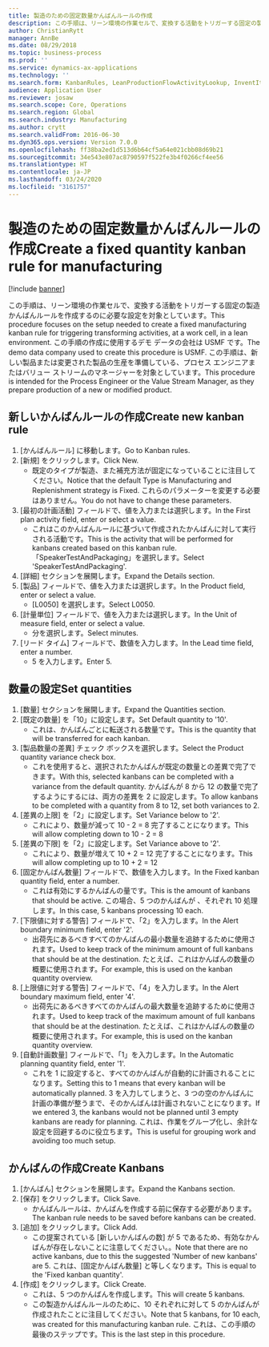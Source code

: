 ```yaml
---
title: 製造のための固定数量かんばんルールの作成
description: この手順は、リーン環境の作業セルで、変換する活動をトリガーする固定の製造かんばんルールを作成するのに必要な設定を対象としています。
author: ChristianRytt
manager: AnnBe
ms.date: 08/29/2018
ms.topic: business-process
ms.prod: ''
ms.service: dynamics-ax-applications
ms.technology: ''
ms.search.form: KanbanRules, LeanProductionFlowActivityLookup, InventItemIdLookupSimple, UnitOfMeasureLookup, KanbanCreate
audience: Application User
ms.reviewer: josaw
ms.search.scope: Core, Operations
ms.search.region: Global
ms.search.industry: Manufacturing
ms.author: crytt
ms.search.validFrom: 2016-06-30
ms.dyn365.ops.version: Version 7.0.0
ms.openlocfilehash: ff38ba2ed1d513d6b64cf5a64e021cbb08d69b21
ms.sourcegitcommit: 34e543e807ac8790597f522fe3b4f0266cf4ee56
ms.translationtype: HT
ms.contentlocale: ja-JP
ms.lasthandoff: 03/24/2020
ms.locfileid: "3161757"
---
```

# <a name="create-a-fixed-quantity-kanban-rule-for-manufacturing"></a><span data-ttu-id="7b5a1-103">製造のための固定数量かんばんルールの作成</span><span class="sxs-lookup"><span data-stu-id="7b5a1-103">Create a fixed quantity kanban rule for manufacturing</span></span>

[!include [banner](../../includes/banner.md)]

<span data-ttu-id="7b5a1-104">この手順は、リーン環境の作業セルで、変換する活動をトリガーする固定の製造かんばんルールを作成するのに必要な設定を対象としています。</span><span class="sxs-lookup"><span data-stu-id="7b5a1-104">This procedure focuses on the setup needed to create a fixed manufacturing kanban rule for triggering transforming activities, at a work cell, in a lean environment.</span></span> <span data-ttu-id="7b5a1-105">この手順の作成に使用するデモ データの会社は USMF です。</span><span class="sxs-lookup"><span data-stu-id="7b5a1-105">The demo data company used to create this procedure is USMF.</span></span> <span data-ttu-id="7b5a1-106">この手順は、新しい製品または変更された製品の生産を準備している、プロセス エンジニアまたはバリュー ストリームのマネージャーを対象としています。</span><span class="sxs-lookup"><span data-stu-id="7b5a1-106">This procedure is intended for the Process Engineer or the Value Stream Manager, as they prepare production of a new or modified product.</span></span>


## <a name="create-new-kanban-rule"></a><span data-ttu-id="7b5a1-107">新しいかんばんルールの作成</span><span class="sxs-lookup"><span data-stu-id="7b5a1-107">Create new kanban rule</span></span>
1. <span data-ttu-id="7b5a1-108">[かんばんルール] に移動します。</span><span class="sxs-lookup"><span data-stu-id="7b5a1-108">Go to Kanban rules.</span></span>
2. <span data-ttu-id="7b5a1-109">[新規] をクリックします。</span><span class="sxs-lookup"><span data-stu-id="7b5a1-109">Click New.</span></span>
    * <span data-ttu-id="7b5a1-110">既定のタイプが製造、また補充方法が固定になっていることに注目してください。</span><span class="sxs-lookup"><span data-stu-id="7b5a1-110">Notice that the default Type is Manufacturing and Replenishment strategy is Fixed.</span></span> <span data-ttu-id="7b5a1-111">これらのパラメーターを変更する必要はありません。</span><span class="sxs-lookup"><span data-stu-id="7b5a1-111">You do not have to change these parameters.</span></span>  
3. <span data-ttu-id="7b5a1-112">[最初の計画活動] フィールドで、値を入力または選択します。</span><span class="sxs-lookup"><span data-stu-id="7b5a1-112">In the First plan activity field, enter or select a value.</span></span>
    * <span data-ttu-id="7b5a1-113">これはこのかんばんルールに基づいて作成されたかんばんに対して実行される活動です。</span><span class="sxs-lookup"><span data-stu-id="7b5a1-113">This is the activity that will be performed for kanbans created based on this kanban rule.</span></span>  <span data-ttu-id="7b5a1-114">「SpeakerTestAndPackaging」を選択します。</span><span class="sxs-lookup"><span data-stu-id="7b5a1-114">Select 'SpeakerTestAndPackaging'.</span></span>  
4. <span data-ttu-id="7b5a1-115">[詳細] セクションを展開します。</span><span class="sxs-lookup"><span data-stu-id="7b5a1-115">Expand the Details section.</span></span>
5. <span data-ttu-id="7b5a1-116">[製品] フィールドで、値を入力または選択します。</span><span class="sxs-lookup"><span data-stu-id="7b5a1-116">In the Product field, enter or select a value.</span></span>
    * <span data-ttu-id="7b5a1-117">[L0050] を選択します。</span><span class="sxs-lookup"><span data-stu-id="7b5a1-117">Select L0050.</span></span>  
6. <span data-ttu-id="7b5a1-118">[計量単位] フィールドで、値を入力または選択します。</span><span class="sxs-lookup"><span data-stu-id="7b5a1-118">In the Unit of measure field, enter or select a value.</span></span>
    * <span data-ttu-id="7b5a1-119">分を選択します。</span><span class="sxs-lookup"><span data-stu-id="7b5a1-119">Select minutes.</span></span>  
7. <span data-ttu-id="7b5a1-120">[リード タイム] フィールドで、数値を入力します。</span><span class="sxs-lookup"><span data-stu-id="7b5a1-120">In the Lead time field, enter a number.</span></span>
    * <span data-ttu-id="7b5a1-121">5 を入力します。</span><span class="sxs-lookup"><span data-stu-id="7b5a1-121">Enter 5.</span></span>  

## <a name="set-quantities"></a><span data-ttu-id="7b5a1-122">数量の設定</span><span class="sxs-lookup"><span data-stu-id="7b5a1-122">Set quantities</span></span>
1. <span data-ttu-id="7b5a1-123">[数量] セクションを展開します。</span><span class="sxs-lookup"><span data-stu-id="7b5a1-123">Expand the Quantities section.</span></span>
2. <span data-ttu-id="7b5a1-124">[既定の数量] を「10」に設定します。</span><span class="sxs-lookup"><span data-stu-id="7b5a1-124">Set Default quantity to '10'.</span></span>
    * <span data-ttu-id="7b5a1-125">これは、かんばんごとに転送される数量です。</span><span class="sxs-lookup"><span data-stu-id="7b5a1-125">This is the quantity that will be transferred for each kanban.</span></span>  
3. <span data-ttu-id="7b5a1-126">[製品数量の差異] チェック ボックスを選択します。</span><span class="sxs-lookup"><span data-stu-id="7b5a1-126">Select the Product quantity variance check box.</span></span>
    * <span data-ttu-id="7b5a1-127">これを使用すると、選択されたかんばんが既定の数量との差異で完了できます。</span><span class="sxs-lookup"><span data-stu-id="7b5a1-127">With this, selected kanbans can be completed with a variance from the default quantity.</span></span>  <span data-ttu-id="7b5a1-128">かんばんが 8 から 12 の数量で完了するようにするには、両方の差異を 2 に設定します。</span><span class="sxs-lookup"><span data-stu-id="7b5a1-128">To allow kanbans to be completed with a quantity from 8 to 12, set both variances to 2.</span></span>  
4. <span data-ttu-id="7b5a1-129">[差異の上限] を「2」に設定します。</span><span class="sxs-lookup"><span data-stu-id="7b5a1-129">Set Variance below to '2'.</span></span>
    * <span data-ttu-id="7b5a1-130">これにより、数量が減って 10 - 2 = 8 完了することになります。</span><span class="sxs-lookup"><span data-stu-id="7b5a1-130">This will allow completing down to 10 - 2 = 8</span></span>  
5. <span data-ttu-id="7b5a1-131">[差異の下限] を「2」に設定します。</span><span class="sxs-lookup"><span data-stu-id="7b5a1-131">Set Variance above to '2'.</span></span>
    * <span data-ttu-id="7b5a1-132">これにより、数量が増えて 10 + 2 = 12 完了することになります。</span><span class="sxs-lookup"><span data-stu-id="7b5a1-132">This will allow completing up to 10 + 2 = 12</span></span>  
6. <span data-ttu-id="7b5a1-133">[固定かんばん数量] フィールドで、数値を入力します。</span><span class="sxs-lookup"><span data-stu-id="7b5a1-133">In the Fixed kanban quantity field, enter a number.</span></span>
    * <span data-ttu-id="7b5a1-134">これは有効にするかんばんの量です。</span><span class="sxs-lookup"><span data-stu-id="7b5a1-134">This is the amount of kanbans that should be active.</span></span> <span data-ttu-id="7b5a1-135">この場合、5 つのかんばんが 、それぞれ 10 処理します。</span><span class="sxs-lookup"><span data-stu-id="7b5a1-135">In this case, 5 kanbans processing 10 each.</span></span>  
7. <span data-ttu-id="7b5a1-136">[下限値に対する警告] フィールドで、「2」を入力します。</span><span class="sxs-lookup"><span data-stu-id="7b5a1-136">In the Alert boundary minimum field, enter '2'.</span></span>
    * <span data-ttu-id="7b5a1-137">出荷先にあるべきすべてのかんばんの最小数量を追跡するために使用されます。</span><span class="sxs-lookup"><span data-stu-id="7b5a1-137">Used to keep track of the minimum amount of full kanbans that should be at the destination.</span></span> <span data-ttu-id="7b5a1-138">たとえば、これはかんばんの数量の概要に使用されます。</span><span class="sxs-lookup"><span data-stu-id="7b5a1-138">For example, this is used on the kanban quantity overview.</span></span>  
8. <span data-ttu-id="7b5a1-139">[上限値に対する警告] フィールドで、「4」を入力します。</span><span class="sxs-lookup"><span data-stu-id="7b5a1-139">In the Alert boundary maximum field, enter '4'.</span></span>
    * <span data-ttu-id="7b5a1-140">出荷先にあるべきすべてのかんばんの最大数量を追跡するために使用されます。</span><span class="sxs-lookup"><span data-stu-id="7b5a1-140">Used to keep track of the maximum amount of full kanbans that should be at the destination.</span></span> <span data-ttu-id="7b5a1-141">たとえば、これはかんばんの数量の概要に使用されます。</span><span class="sxs-lookup"><span data-stu-id="7b5a1-141">For example, this is used on the kanban quantity overview.</span></span>  
9. <span data-ttu-id="7b5a1-142">[自動計画数量] フィールドで、「1」を入力します。</span><span class="sxs-lookup"><span data-stu-id="7b5a1-142">In the Automatic planning quantity field, enter '1'.</span></span>
    * <span data-ttu-id="7b5a1-143">これを 1 に設定すると、すべてのかんばんが自動的に計画されることになります。</span><span class="sxs-lookup"><span data-stu-id="7b5a1-143">Setting this to 1 means that every kanban will be automatically planned.</span></span>   <span data-ttu-id="7b5a1-144">3 を入力してしまうと、3 つの空のかんばんに計画の準備が整うまで、そのかんばんは計画されないことになります。</span><span class="sxs-lookup"><span data-stu-id="7b5a1-144">If we entered 3, the kanbans would not be planned until 3 empty kanbans are ready for planning.</span></span> <span data-ttu-id="7b5a1-145">これは、作業をグループ化し、余計な設定を回避するのに役立ちます。</span><span class="sxs-lookup"><span data-stu-id="7b5a1-145">This is useful for grouping work and avoiding too much setup.</span></span>  

## <a name="create-kanbans"></a><span data-ttu-id="7b5a1-146">かんばんの作成</span><span class="sxs-lookup"><span data-stu-id="7b5a1-146">Create Kanbans</span></span>
1. <span data-ttu-id="7b5a1-147">[かんばん] セクションを展開します。</span><span class="sxs-lookup"><span data-stu-id="7b5a1-147">Expand the Kanbans section.</span></span>
2. <span data-ttu-id="7b5a1-148">[保存] をクリックします。</span><span class="sxs-lookup"><span data-stu-id="7b5a1-148">Click Save.</span></span>
    * <span data-ttu-id="7b5a1-149">かんばんルールは、かんばんを作成する前に保存する必要があります。</span><span class="sxs-lookup"><span data-stu-id="7b5a1-149">The kanban rule needs to be saved before kanbans can be created.</span></span>  
3. <span data-ttu-id="7b5a1-150">[追加] をクリックします。</span><span class="sxs-lookup"><span data-stu-id="7b5a1-150">Click Add.</span></span>
    * <span data-ttu-id="7b5a1-151">この提案されている [新しいかんばんの数] が 5 であるため、有効なかんばんが存在しないことに注意してください。。</span><span class="sxs-lookup"><span data-stu-id="7b5a1-151">Note that there are no active kanbans, due to this the suggested 'Number of new kanbans' are 5.</span></span> <span data-ttu-id="7b5a1-152">これは、[固定かんばん数量] と等しくなります。</span><span class="sxs-lookup"><span data-stu-id="7b5a1-152">This is equal to the 'Fixed kanban quantity'.</span></span>  
4. <span data-ttu-id="7b5a1-153">[作成] をクリックします。</span><span class="sxs-lookup"><span data-stu-id="7b5a1-153">Click Create.</span></span>
    * <span data-ttu-id="7b5a1-154">これは、5 つのかんばんを作成します。</span><span class="sxs-lookup"><span data-stu-id="7b5a1-154">This will create 5 kanbans.</span></span>  
    * <span data-ttu-id="7b5a1-155">この製造かんばんルールのために、10 それぞれに対して 5 のかんばんが作成されたことに注目してください。</span><span class="sxs-lookup"><span data-stu-id="7b5a1-155">Note that 5 kanbans, for 10 each, was created for this manufacturing kanban rule.</span></span> <span data-ttu-id="7b5a1-156">これは、この手順の最後のステップです。</span><span class="sxs-lookup"><span data-stu-id="7b5a1-156">This is the last step in this procedure.</span></span>  

